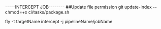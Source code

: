 -----INTERCEPT JOB--------
##Update file permission
git update-index --chmod=+x ci/tasks/package.sh

fly -t targetName intercept -j pipelineName/jobName